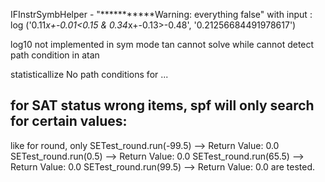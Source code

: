 IFInstrSymbHelper - "***********Warning: everything false" 
with input : log ('0.11*x+-0.01<0.15 & 0.34*x+-0.13>-0.48', '0.21256684491978617')

log10 not implemented in sym mode
tan cannot solve while cannot detect path condition in atan

statisticallize No path conditions for ...

## for SAT status wrong items, spf will only search for certain values:
like for round, only 
SETest_round.run(-99.5)  --> Return Value: 0.0
SETest_round.run(0.5)  --> Return Value: 0.0
SETest_round.run(65.5)  --> Return Value: 0.0
SETest_round.run(99.5)  --> Return Value: 0.0
are tested.